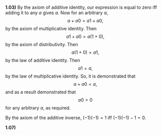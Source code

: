 
**1.03)** By the axiom of additive identity, our expression is equal to zero iff adding it to any $a$ gives $a$. Now for an arbitrary $a$,
$$a+a0=a1+a0\text{,}$$
by the axiom of multiplicative identity. Then
$$a1+a0=a(1+0)\text{,}$$
by the axiom of distributivity. Then 
$$a(1+0)=a1\text{,}$$
by the law of additive identity. Then
$$a1=a\text{,}$$
by the law of multiplicative identity. So, it is demonstrated that
$$a+a0=a\text{,}$$
and as a result demonstrated that 
$$a0=0$$
for any arbitrary $a$, as required.

By the axiom of the additive inverse, $(-1)(-1)=1$ iff $(-1)(-1)-1=0$.

**1.07)**